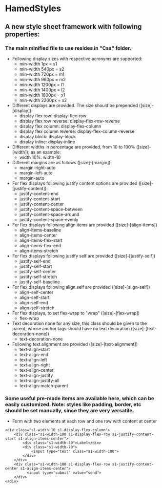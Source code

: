 # HamedStyles

## A new style sheet framework with following properties:  
  
### The main minified file to use resides in "Css" folder.
  
* Following display sizes with respective acronyms are supported:
  * min-width 1px = s1
  * min-width 540px = s2
  * min-width 720px = m1
  * min-width 960px = m2
  * min-width 1200px = l1
  * min-width 1400px = l2
  * min-width 1800px = x1
  * min-width 2200px = x2
* Different displays are provided. The size should be prepended ([size]-[display]):
  * display flex row: display-flex-row
  * display flex row reverse: display-flex-row-reverse
  * display flex column: display-flex-column
  * display flex column reverse: display-flex-column-reverse
  * display block: display-block
  * display inline: display-inline
* Different widths in percentage are provided, from 10 to 100% ([size]-[width]); as an example:
  * width 10%: width-10
* Different margins are as follows ([size]-[margin]):
  * margin-right-auto
  * margin-left-auto
  * margin-auto
* For flex displays following justify content options are provided ([size]-[justify-content]):
  * justify-content-end
  * justify-content-start
  * justify-content-center
  * justify-content-space-between
  * justify-content-space-around
  * justify-content-space-evenly
* For flex displays following align items are provided ([size]-[align-items])
  * align-items-baseline
  * align-items-center
  * align-items-flex-start
  * align-items-flex-end
  * align-items-stretch
* For flex displays following justify self are provided ([size]-[justify-self])
  * justify-self-end
  * justify-self-start
  * justify-self-center
  * justify-self-stretch
  * justify-self-baseline
* For flex displays following align self are provided ([size]-[align-self])
  * align-self-center
  * align-self-start
  * align-self-end
  * align-self-stretch
* For flex displays, to set flex-wrap to "wrap" ([size]-[flex-wrap])
  * flex-wrap
* Text decoration none for any size, this class should be given to the parent, whose anchor tags should have no text decoration ([size]-[text-decoration-none])
  * text-decoration-none
* Following text alignment are provided ([size]-[text-alignment])
  * text-align-start
  * text-align-end
  * text-align-left
  * text-align-right
  * text-align-center
  * text-align-justify
  * text-align-justify-all
  * text-align-match-parent
### Some useful pre-made items are available here, which can be easily customized. <b>Note:</b> styles like padding, border, etc should be set manually, since they are very versatile.
* Form with two elements at each row and one row with content at center
```
<div class="s1-width-10 s1-display-flex-column">
    <div class="s1-width-100 s1-display-flex-row s1-justify-content-start s1-align-items-center">
        <div class="s1-width-30">Label</div>
        <div class="s1-width-70">
            <input type="text" class="s1-width-100">
        </div>
    </div>
    <div class="s1-width-100 s1-display-flex-row s1-justify-content-center s1-align-items-center">
          <input type="submit" value="send">
    </div>
</div>
```